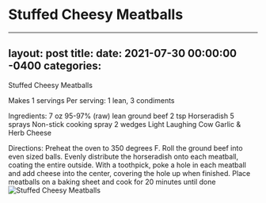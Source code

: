 # Stuffed Cheesy Meatballs
---
layout: post
title: 
date:   2021-07-30 00:00:00 -0400
categories: 
---
Stuffed Cheesy Meatballs

Makes 1 servings
Per serving: 1 lean, 3 condiments

Ingredients:
7 oz 95-97% (raw) lean ground beef
2 tsp Horseradish
5 sprays Non-stick cooking spray
2 wedges Light Laughing Cow
Garlic & Herb Cheese

Directions:
Preheat the oven to 350 degrees F.
Roll the ground beef into even sized balls.
Evenly distribute the horseradish onto each meatball, coating the entire outside.
With a toothpick, poke a hole in each meatball and add cheese into the center, covering the hole up when finished.
Place meatballs on a baking sheet and cook for 20 minutes until done
![Stuffed Cheesy Meatballs](/images/Stuffed%20Cheesy%20Meatballs.png)

